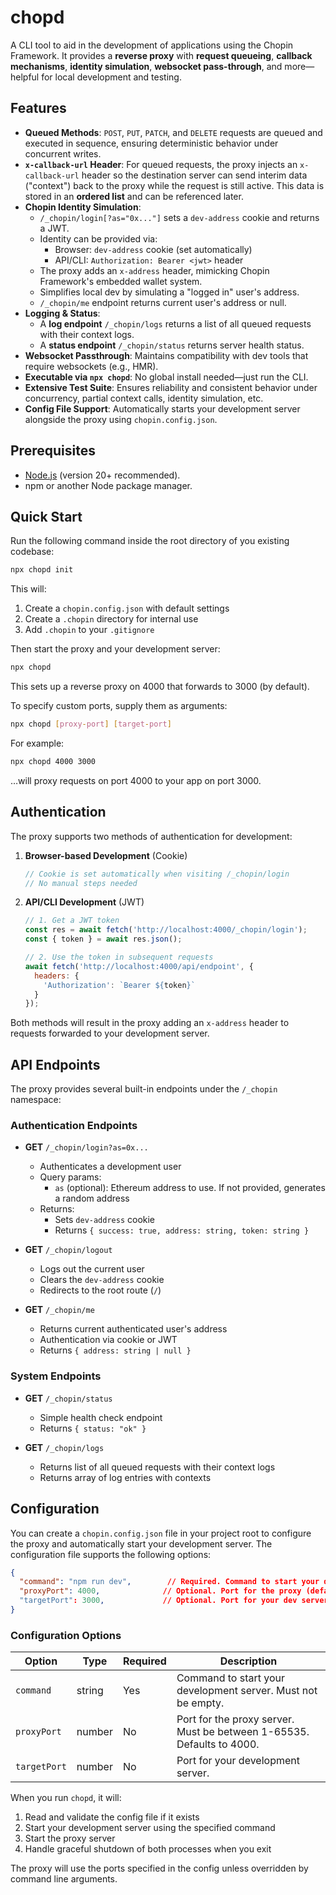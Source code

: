 # chopd

A CLI tool to aid in the development of applications using the Chopin Framework. It provides a **reverse proxy** with **request queueing**, **callback mechanisms**, **identity simulation**, **websocket pass-through**, and more—helpful for local development and testing.

## Features

- **Queued Methods**: `POST`, `PUT`, `PATCH`, and `DELETE` requests are queued and executed in sequence, ensuring deterministic behavior under concurrent writes.
- **`x-callback-url` Header**: For queued requests, the proxy injects an `x-callback-url` header so the destination server can send interim data ("context") back to the proxy while the request is still active. This data is stored in an **ordered list** and can be referenced later.
- **Chopin Identity Simulation**:  
  - `/_chopin/login[?as="0x..."]` sets a `dev-address` cookie and returns a JWT.  
  - Identity can be provided via:
    - Browser: `dev-address` cookie (set automatically)
    - API/CLI: `Authorization: Bearer <jwt>` header
  - The proxy adds an `x-address` header, mimicking Chopin Framework's embedded wallet system.  
  - Simplifies local dev by simulating a "logged in" user's address.
  - `/_chopin/me` endpoint returns current user's address or null.
- **Logging & Status**:  
  - A **log endpoint** `/_chopin/logs` returns a list of all queued requests with their context logs.
  - A **status endpoint** `/_chopin/status` returns server health status.
- **Websocket Passthrough**: Maintains compatibility with dev tools that require websockets (e.g., HMR).  
- **Executable via `npx chopd`**: No global install needed—just run the CLI.  
- **Extensive Test Suite**: Ensures reliability and consistent behavior under concurrency, partial context calls, identity simulation, etc.
- **Config File Support**: Automatically starts your development server alongside the proxy using `chopin.config.json`.

## Prerequisites

- [Node.js](https://nodejs.org) (version 20+ recommended).
- npm or another Node package manager.

## Quick Start

Run the following command inside the root directory of you existing codebase:

```bash
npx chopd init
```

This will:
1. Create a `chopin.config.json` with default settings
2. Create a `.chopin` directory for internal use
3. Add `.chopin` to your `.gitignore`

Then start the proxy and your development server:

```bash
npx chopd
```

This sets up a reverse proxy on 4000 that forwards to 3000 (by default).

To specify custom ports, supply them as arguments:

```bash
npx chopd [proxy-port] [target-port]
```

For example:

```bash
npx chopd 4000 3000
```

…will proxy requests on port 4000 to your app on port 3000.

## Authentication

The proxy supports two methods of authentication for development:

1. **Browser-based Development** (Cookie)
   ```javascript
   // Cookie is set automatically when visiting /_chopin/login
   // No manual steps needed
   ```

2. **API/CLI Development** (JWT)
   ```javascript
   // 1. Get a JWT token
   const res = await fetch('http://localhost:4000/_chopin/login');
   const { token } = await res.json();
   
   // 2. Use the token in subsequent requests
   await fetch('http://localhost:4000/api/endpoint', {
     headers: {
       'Authorization': `Bearer ${token}`
     }
   });
   ```

Both methods will result in the proxy adding an `x-address` header to requests forwarded to your development server.

## API Endpoints

The proxy provides several built-in endpoints under the `/_chopin` namespace:

### Authentication Endpoints

- **GET** `/_chopin/login?as=0x...`
  - Authenticates a development user
  - Query params:
    - `as` (optional): Ethereum address to use. If not provided, generates a random address
  - Returns:
    - Sets `dev-address` cookie
    - Returns `{ success: true, address: string, token: string }`

- **GET** `/_chopin/logout`
  - Logs out the current user
  - Clears the `dev-address` cookie
  - Redirects to the root route (`/`)

- **GET** `/_chopin/me`
  - Returns current authenticated user's address
  - Authentication via cookie or JWT
  - Returns `{ address: string | null }`

### System Endpoints

- **GET** `/_chopin/status`
  - Simple health check endpoint
  - Returns `{ status: "ok" }`

- **GET** `/_chopin/logs`
  - Returns list of all queued requests with their context logs
  - Returns array of log entries with contexts

## Configuration

You can create a `chopin.config.json` file in your project root to configure the proxy and automatically start your development server. The configuration file supports the following options:

```json
{
  "command": "npm run dev",        // Required. Command to start your dev server
  "proxyPort": 4000,              // Optional. Port for the proxy (default: 4000)
  "targetPort": 3000,             // Optional. Port for your dev server (default: 3000)
}
```

### Configuration Options

| Option | Type | Required | Description |
|--------|------|----------|-------------|
| `command` | string | Yes | Command to start your development server. Must not be empty. |
| `proxyPort` | number | No | Port for the proxy server. Must be between 1-65535. Defaults to 4000. |
| `targetPort` | number | No | Port for your development server. 

When you run `chopd`, it will:
1. Read and validate the config file if it exists
2. Start your development server using the specified command
3. Start the proxy server
4. Handle graceful shutdown of both processes when you exit

The proxy will use the ports specified in the config unless overridden by command line arguments.